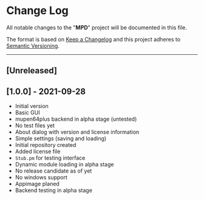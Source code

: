 # **Change Log** 

All notable changes to the "**MPD**" project will be documented in this file.

The format is based on [Keep a Changelog](https://keepachangelog.com/en/1.0.0/) and this project adheres to [Semantic Versioning](https://semver.org/spec/v2.0.0.html).

---
## [Unreleased]

## [**1.0.0**] - 2021-09-28
  - Initial version
  - Basic GUI
  - mupen64plus backend in alpha stage (untested)
  - No test files yet
  - About dialog with version and license information
  - Simple settings (saving and loading)
  - Initial repository created
  - Added license file
  - `Stub.pm` for testing interface
  - Dynamic module loading in alpha stage
  - No release candidate as of yet
  - No windows support
  - Appimage planed
  - Backend testing in alpha stage